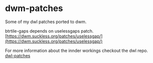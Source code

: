 # dwm-patches
Some of my dwl patches ported to dwm.

btrtile-gaps depends on uselessgaps patch.
[https://dwm.suckless.org/patches/uselessgap/](https://dwm.suckless.org/patches/uselessgap/)

For more information about the innder workings checkout the dwl repo. [dwl-patches](https://github.com/julmajustus/dwl-patches)
